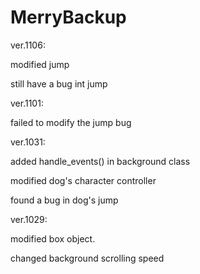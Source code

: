 # MerryBackup

ver.1106:

modified jump

still have a bug int jump

ver.1101:

failed to modify the jump bug

ver.1031:

added handle_events() in background class

modified dog's character controller

found a bug in dog's jump

ver.1029: 

modified box object.

changed background scrolling speed
